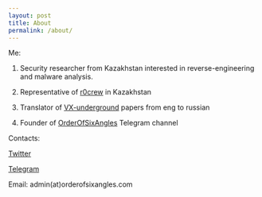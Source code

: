 ```yaml
---
layout: post
title: About
permalink: /about/
---
```


Me:

1. Security researcher from Kazakhstan interested in reverse-engineering and malware analysis.

2. Representative of [r0crew](https://forum.reverse4you.org/) in Kazakhstan

3. Translator of [VX-underground](https://vxug.fakedoma.in/ru.html) papers from eng to russian

4. Founder of [OrderOfSixAngles](https://t.me/orderofsixangles) Telegram channel

Contacts:

[Twitter](https://twitter.com/thatskriptkid)

[Telegram](https://t.me/Thatskriptkid)

Email: admin(at)orderofsixangles.com

